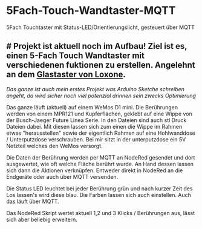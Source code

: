 # 5Fach-Touch-Wandtaster-MQTT
5Fach Touchtaster mit Status-LED/Orientierungslicht, gesteuert über MQTT

## # Projekt ist aktuell noch im Aufbau! Ziel ist es, einen 5-Fach Touch Wandtaster mit verschiedenen fuktionen zu erstellen. Angelehnt an dem [Glastaster von Loxone](https://shop.loxone.com/dede/touch-pure-tree-weiss.html). 
_Das ganze ist auch mein erstes Projekt was Arduino Sketche schreiben angeht, da wird sicher noch viel potenzial drinnen sein zwecks Optimierung_


Das ganze läuft (aktuell) auf einem WeMos D1 mini.
Die Berührungen werden von einem MPR121 und Kupferflächen, geklebt auf eine Wippe von der Busch-Jaeger Future Linea Serie. 
In den Dateien sind auch stl Druck Dateien dabei. Mit diesen lassen sich zum einen die Wippe im Rahmen etwas "herausstellen" sowie der eigentlich Rahmen auf eine Hohlwanddose / Unterputzdose verschrauben. 
Bei mir sitzt in der unterputzdose ein 5V Netzteil welches den WeMos versorgt.

Die Daten der Berührung werden per MQTT an NodeRed gesendet und dort ausgewertet, wie oft welche Fläche berührt wurde. An Hand dessen lassen sich dann die Aktionen verknüpfen. Entweder direkt in NodeRed an die Endgeräte oder auch über MQTT versenden.

Die Status LED leuchtet bei jeder Berührung grün und nach kurzer Zeit des Los lassen's wird diese blau. Die Farben lassen sich auch einstellen. Auch das läuft über MQTT.

Das NodeRed Skript wertet aktuell 1,2 und 3 Klicks / Berührungen aus, lässt sich aber beliebig erweitern. 
